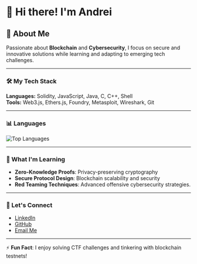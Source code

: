 # 👋 Hi there! I'm Andrei

## 🚀 About Me
Passionate about **Blockchain** and **Cybersecurity**, I focus on secure and innovative solutions while learning and adapting to emerging tech challenges.

---

### 🛠️ My Tech Stack
**Languages:** Solidity, JavaScript, Java, C, C++, Shell  
**Tools:** Web3.js, Ethers.js, Foundry, Metasploit, Wireshark, Git

---

### 📊 Languages
![Top Languages](https://github-readme-stats-git-masterrstaa-rickstaa.vercel.app/api/top-langs/?username=andrei2308&layout=compact&theme=tokyonight)

---

### 🌱 What I'm Learning
- **Zero-Knowledge Proofs**: Privacy-preserving cryptography
- **Secure Protocol Design**: Blockchain scalability and security
- **Red Teaming Techniques**: Advanced offensive cybersecurity strategies.
---

### 🤝 Let's Connect
- [LinkedIn](https://www.linkedin.com/in/andrei-chitoiu-896248207/)  
- [GitHub](https://github.com/andrei2308)  
- [Email Me](mailto:chitoiu.andrei2@yahoo.com)

---

⚡ **Fun Fact**: I enjoy solving CTF challenges and tinkering with blockchain testnets!
